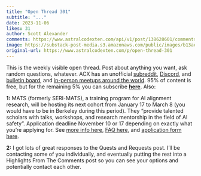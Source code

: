 ```yaml
---
title: "Open Thread 301"
subtitle: "..."
date: 2023-11-06
likes: 31
author: Scott Alexander
comments: https://www.astralcodexten.com/api/v1/post/138628601/comments?&all_comments=true
image: https://substack-post-media.s3.amazonaws.com/public/images/b13ae80b-dc68-4288-80fc-951b959a7242_251x255.png
original-url: https://www.astralcodexten.com/p/open-thread-301
---
```

This is the weekly visible open thread. Post about anything you want, ask random questions, whatever. ACX has an unofficial [subreddit](https://www.reddit.com/r/slatestarcodex/), [Discord](https://discord.gg/RTKtdut), and [bulletin board](https://www.datasecretslox.com/index.php), and [in-person meetups around the world](https://www.lesswrong.com/community?filters%5B0%5D=SSC). 95% of content is free, but for the remaining 5% you can subscribe **[here](https://astralcodexten.substack.com/subscribe?)**. Also:

**1:** MATS (formerly SERI-MATS), a training program for AI alignment research, will be hosting its next cohort from January 17 to March 8 (you would have to be in Berkeley during this period). They “provide talented scholars with talks, workshops, and research mentorship in the field of AI safety”. Application deadline November 10 or 17 depending on exactly what you’re applying for. See [more info here](https://www.matsprogram.org/), [FAQ here](https://www.matsprogram.org/faqs), and [application form here](https://airtable.com/appxum3Sqh7TdDvdg/shrtfHWhRFZdkhaIM).

**2:** I got lots of great responses to the Quests and Requests post. I’ll be contacting some of you individually, and eventually putting the rest into a Highlights From The Comments post so you can see your options and potentially contact each other.
